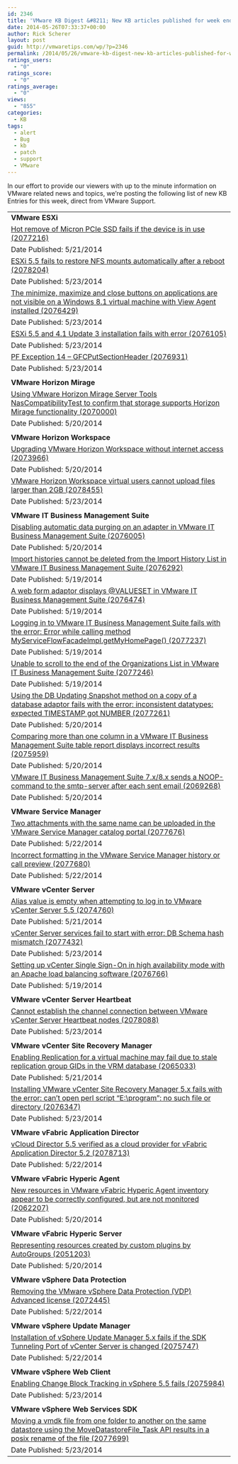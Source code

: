 ```yaml
---
id: 2346
title: 'VMware KB Digest &#8211; New KB articles published for week ending 5/24/14'
date: 2014-05-26T07:33:37+00:00
author: Rick Scherer
layout: post
guid: http://vmwaretips.com/wp/?p=2346
permalink: /2014/05/26/vmware-kb-digest-new-kb-articles-published-for-week-ending-52414/
ratings_users:
  - "0"
ratings_score:
  - "0"
ratings_average:
  - "0"
views:
  - "855"
categories:
  - KB
tags:
  - alert
  - Bug
  - kb
  - patch
  - support
  - VMware
---
```

In our effort to provide our viewers with up to the minute information on VMware related news and topics, we&#8217;re posting the following list of new KB Entries for this week, direct from VMware Support.

<!--more-->

<table border="0" cellspacing="0" cellpadding="0">
  <tr>
    <td valign="top" width="727">
      <strong>VMware ESXi</strong>
    </td>
  </tr>
  
  <tr>
    <td valign="top" width="727">
      <a href="http://bit.ly/1olSn4U">Hot remove of Micron PCIe SSD fails if the device is in use (2077216)</a>
    </td>
  </tr>
  
  <tr>
    <td valign="top" width="727">
      Date Published: 5/21/2014
    </td>
  </tr>
  
  <tr>
    <td valign="top" width="727">
      <a href="http://bit.ly/1oA2P6x">ESXi 5.5 fails to restore NFS mounts automatically after a reboot (2078204)</a>
    </td>
  </tr>
  
  <tr>
    <td valign="top" width="727">
      Date Published: 5/23/2014
    </td>
  </tr>
  
  <tr>
    <td valign="top" width="727">
      <a href="http://bit.ly/1olSn4V">The minimize, maximize and close buttons on applications are not visible on a Windows 8.1 virtual machine with View Agent installed (2076429)</a>
    </td>
  </tr>
  
  <tr>
    <td valign="top" width="727">
      Date Published: 5/23/2014
    </td>
  </tr>
  
  <tr>
    <td valign="top" width="727">
      <a href="http://bit.ly/1oA2QHG">ESXi 5.5 and 4.1 Update 3 installation fails with error (2076105)</a>
    </td>
  </tr>
  
  <tr>
    <td valign="top" width="727">
      Date Published: 5/23/2014
    </td>
  </tr>
  
  <tr>
    <td valign="top" width="727">
      <a href="http://bit.ly/1oA2QHH">PF Exception 14 – GFCPutSectionHeader (2076931)</a>
    </td>
  </tr>
  
  <tr>
    <td valign="top" width="727">
      Date Published: 5/23/2014
    </td>
  </tr>
  
  <tr>
    <td valign="top" width="727">
    </td>
  </tr>
  
  <tr>
    <td valign="top" width="727">
      <strong>VMware Horizon Mirage</strong>
    </td>
  </tr>
  
  <tr>
    <td valign="top" width="727">
      <a href="http://bit.ly/1oA2P6A">Using VMware Horizon Mirage Server Tools NasCompatibilityTest to confirm that storage supports Horizon Mirage functionality (2070000)</a>
    </td>
  </tr>
  
  <tr>
    <td valign="top" width="727">
      Date Published: 5/20/2014
    </td>
  </tr>
  
  <tr>
    <td valign="top" width="727">
    </td>
  </tr>
  
  <tr>
    <td valign="top" width="727">
      <strong>VMware Horizon Workspace</strong>
    </td>
  </tr>
  
  <tr>
    <td valign="top" width="727">
      <a href="http://bit.ly/1oA2QHI">Upgrading VMware Horizon Workspace without internet access (2073966)</a>
    </td>
  </tr>
  
  <tr>
    <td valign="top" width="727">
      Date Published: 5/20/2014
    </td>
  </tr>
  
  <tr>
    <td valign="top" width="727">
      <a href="http://bit.ly/1olSkWP">VMware Horizon Workspace virtual users cannot upload files larger than 2GB (2078455)</a>
    </td>
  </tr>
  
  <tr>
    <td valign="top" width="727">
      Date Published: 5/23/2014
    </td>
  </tr>
  
  <tr>
    <td valign="top" width="727">
    </td>
  </tr>
  
  <tr>
    <td valign="top" width="727">
      <strong>VMware IT Business Management Suite</strong>
    </td>
  </tr>
  
  <tr>
    <td valign="top" width="727">
      <a href="http://bit.ly/1oA2QHL">Disabling automatic data purging on an adapter in VMware IT Business Management Suite (2076005)</a>
    </td>
  </tr>
  
  <tr>
    <td valign="top" width="727">
      Date Published: 5/20/2014
    </td>
  </tr>
  
  <tr>
    <td valign="top" width="727">
      <a href="http://bit.ly/1olSn4Z">Import histories cannot be deleted from the Import History List in VMware IT Business Management Suite (2076292)</a>
    </td>
  </tr>
  
  <tr>
    <td valign="top" width="727">
      Date Published: 5/19/2014
    </td>
  </tr>
  
  <tr>
    <td valign="top" width="727">
      <a href="http://bit.ly/1oA2QY0">A web form adaptor displays @VALUESET in VMware IT Business Management Suite (2076474)</a>
    </td>
  </tr>
  
  <tr>
    <td valign="top" width="727">
      Date Published: 5/19/2014
    </td>
  </tr>
  
  <tr>
    <td valign="top" width="727">
      <a href="http://bit.ly/1olSn50">Logging in to VMware IT Business Management Suite fails with the error: Error while calling method MyServiceFlowFacadeImpl.getMyHomePage() (2077237)</a>
    </td>
  </tr>
  
  <tr>
    <td valign="top" width="727">
      Date Published: 5/19/2014
    </td>
  </tr>
  
  <tr>
    <td valign="top" width="727">
      <a href="http://bit.ly/1oA2P6D">Unable to scroll to the end of the Organizations List in VMware IT Business Management Suite (2077246)</a>
    </td>
  </tr>
  
  <tr>
    <td valign="top" width="727">
      Date Published: 5/19/2014
    </td>
  </tr>
  
  <tr>
    <td valign="top" width="727">
      <a href="http://bit.ly/1olSkWS">Using the DB Updating Snapshot method on a copy of a database adaptor fails with the error: inconsistent datatypes: expected TIMESTAMP got NUMBER (2077261)</a>
    </td>
  </tr>
  
  <tr>
    <td valign="top" width="727">
      Date Published: 5/20/2014
    </td>
  </tr>
  
  <tr>
    <td valign="top" width="727">
      <a href="http://bit.ly/1oA2QY3">Comparing more than one column in a VMware IT Business Management Suite table report displays incorrect results (2075959)</a>
    </td>
  </tr>
  
  <tr>
    <td valign="top" width="727">
      Date Published: 5/20/2014
    </td>
  </tr>
  
  <tr>
    <td valign="top" width="727">
      <a href="http://bit.ly/1olSn57">VMware IT Business Management Suite 7.x/8.x sends a NOOP-command to the smtp-server after each sent email (2069268)</a>
    </td>
  </tr>
  
  <tr>
    <td valign="top" width="727">
      Date Published: 5/20/2014
    </td>
  </tr>
  
  <tr>
    <td valign="top" width="727">
    </td>
  </tr>
  
  <tr>
    <td valign="top" width="727">
      <strong>VMware Service Manager </strong>
    </td>
  </tr>
  
  <tr>
    <td valign="top" width="727">
      <a href="http://bit.ly/1olSkWV">Two attachments with the same name can be uploaded in the VMware Service Manager catalog portal (2077676)</a>
    </td>
  </tr>
  
  <tr>
    <td valign="top" width="727">
      Date Published: 5/22/2014
    </td>
  </tr>
  
  <tr>
    <td valign="top" width="727">
      <a href="http://bit.ly/1oA2P6E">Incorrect formatting in the VMware Service Manager history or call preview (2077680)</a>
    </td>
  </tr>
  
  <tr>
    <td valign="top" width="727">
      Date Published: 5/22/2014
    </td>
  </tr>
  
  <tr>
    <td valign="top" width="727">
    </td>
  </tr>
  
  <tr>
    <td valign="top" width="727">
      <strong>VMware vCenter Server</strong>
    </td>
  </tr>
  
  <tr>
    <td valign="top" width="727">
      <a href="http://bit.ly/1olSkWW">Alias value is empty when attempting to log in to VMware vCenter Server 5.5 (2074760)</a>
    </td>
  </tr>
  
  <tr>
    <td valign="top" width="727">
      Date Published: 5/21/2014
    </td>
  </tr>
  
  <tr>
    <td valign="top" width="727">
      <a href="http://bit.ly/1oA2QY8">vCenter Server services fail to start with error: DB Schema hash mismatch (2077432)</a>
    </td>
  </tr>
  
  <tr>
    <td valign="top" width="727">
      Date Published: 5/23/2014
    </td>
  </tr>
  
  <tr>
    <td valign="top" width="727">
      <a href="http://bit.ly/1oA2P6G">Setting up vCenter Single Sign-On in high availability mode with an Apache load balancing software (2076766)</a>
    </td>
  </tr>
  
  <tr>
    <td valign="top" width="727">
      Date Published: 5/19/2014
    </td>
  </tr>
  
  <tr>
    <td valign="top" width="727">
    </td>
  </tr>
  
  <tr>
    <td valign="top" width="727">
      <strong>VMware vCenter Server Heartbeat</strong>
    </td>
  </tr>
  
  <tr>
    <td valign="top" width="727">
      <a href="http://bit.ly/1oA2P6H">Cannot establish the channel connection between VMware vCenter Server Heartbeat nodes (2078088)</a>
    </td>
  </tr>
  
  <tr>
    <td valign="top" width="727">
      Date Published: 5/23/2014
    </td>
  </tr>
  
  <tr>
    <td valign="top" width="727">
    </td>
  </tr>
  
  <tr>
    <td valign="top" width="727">
      <strong>VMware vCenter Site Recovery Manager</strong>
    </td>
  </tr>
  
  <tr>
    <td valign="top" width="727">
      <a href="http://bit.ly/1olSnlr">Enabling Replication for a virtual machine may fail due to stale replication group GIDs in the VRM database (2065033)</a>
    </td>
  </tr>
  
  <tr>
    <td valign="top" width="727">
      Date Published: 5/21/2014
    </td>
  </tr>
  
  <tr>
    <td valign="top" width="727">
      <a href="http://bit.ly/1oA2PmV">Installing VMware vCenter Site Recovery Manager 5.x fails with the error: can’t open perl script “E:\program”: no such file or directory (2076347)</a>
    </td>
  </tr>
  
  <tr>
    <td valign="top" width="727">
      Date Published: 5/23/2014
    </td>
  </tr>
  
  <tr>
    <td valign="top" width="727">
    </td>
  </tr>
  
  <tr>
    <td valign="top" width="727">
      <strong>VMware vFabric Application Director </strong>
    </td>
  </tr>
  
  <tr>
    <td valign="top" width="727">
      <a href="http://bit.ly/1olSkX1">vCloud Director 5.5 verified as a cloud provider for vFabric Application Director 5.2 (2078713)</a>
    </td>
  </tr>
  
  <tr>
    <td valign="top" width="727">
      Date Published: 5/22/2014
    </td>
  </tr>
  
  <tr>
    <td valign="top" width="727">
    </td>
  </tr>
  
  <tr>
    <td valign="top" width="727">
      <strong>VMware vFabric Hyperic Agent </strong>
    </td>
  </tr>
  
  <tr>
    <td valign="top" width="727">
      <a href="http://bit.ly/1oA2PmX">New resources in VMware vFabric Hyperic Agent inventory appear to be correctly configured, but are not monitored (2062207)</a>
    </td>
  </tr>
  
  <tr>
    <td valign="top" width="727">
      Date Published: 5/20/2014
    </td>
  </tr>
  
  <tr>
    <td valign="top" width="727">
    </td>
  </tr>
  
  <tr>
    <td valign="top" width="727">
      <strong>VMware vFabric Hyperic Server</strong>
    </td>
  </tr>
  
  <tr>
    <td valign="top" width="727">
      <a href="http://bit.ly/1olSnlu">Representing resources created by custom plugins by AutoGroups (2051203)</a>
    </td>
  </tr>
  
  <tr>
    <td valign="top" width="727">
      Date Published: 5/20/2014
    </td>
  </tr>
  
  <tr>
    <td valign="top" width="727">
    </td>
  </tr>
  
  <tr>
    <td valign="top" width="727">
      <strong>VMware vSphere Data Protection </strong>
    </td>
  </tr>
  
  <tr>
    <td valign="top" width="727">
      <a href="http://bit.ly/1oA2QYh">Removing the VMware vSphere Data Protection (VDP) Advanced license (2072445)</a>
    </td>
  </tr>
  
  <tr>
    <td valign="top" width="727">
      Date Published: 5/22/2014
    </td>
  </tr>
  
  <tr>
    <td valign="top" width="727">
    </td>
  </tr>
  
  <tr>
    <td valign="top" width="727">
      <strong>VMware vSphere Update Manager </strong>
    </td>
  </tr>
  
  <tr>
    <td valign="top" width="727">
      <a href="http://bit.ly/1olSnlz">Installation of vSphere Update Manager 5.x fails if the SDK Tunneling Port of vCenter Server is changed (2075747)</a>
    </td>
  </tr>
  
  <tr>
    <td valign="top" width="727">
      Date Published: 5/22/2014
    </td>
  </tr>
  
  <tr>
    <td valign="top" width="727">
    </td>
  </tr>
  
  <tr>
    <td valign="top" width="727">
      <strong>VMware vSphere Web Client</strong>
    </td>
  </tr>
  
  <tr>
    <td valign="top" width="727">
      <a href="http://bit.ly/1oA2PmY">Enabling Change Block Tracking in vSphere 5.5 fails (2075984)</a>
    </td>
  </tr>
  
  <tr>
    <td valign="top" width="727">
      Date Published: 5/23/2014
    </td>
  </tr>
  
  <tr>
    <td valign="top" width="727">
    </td>
  </tr>
  
  <tr>
    <td valign="top" width="727">
      <strong>VMware vSphere Web Services SDK </strong>
    </td>
  </tr>
  
  <tr>
    <td valign="top" width="727">
      <a href="http://bit.ly/1olSnlE">Moving a vmdk file from one folder to another on the same datastore using the MoveDatastoreFile_Task API results in a posix rename of the file (2077699)</a>
    </td>
  </tr>
  
  <tr>
    <td valign="top" width="727">
      Date Published: 5/23/2014
    </td>
  </tr>
</table>

<div class="feedflare">
</div>